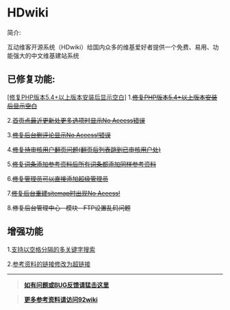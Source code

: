 HDwiki
===================================

简介:

互动维客开源系统（HDwiki）给国内众多的维基爱好者提供一个免费、易用、功能强大的中文维基建站系统

####
已修复功能:
------
<a href="http://www.92wiki.com/hdwiki/doc-view-246.html" target="_blank">[修复PHP版本5.4+以上版本安装后显示空白]</a>
1.~~[修复PHP版本5.4+以上版本安装后显示空白](http://www.92wiki.com/hdwiki/doc-view-246.html)~~

2.~~[首页点最近更新处更多选项时显示No Aceess错误](http://www.92wiki.com/hdwiki/doc-view-504.html)~~

3.~~[修复后台删评论显示No Aceess!错误](http://www.92wiki.com/hdwiki/doc-view-76.html)~~

4.~~[修复待审核用户翻页问题(翻页后列表跳到已审核用户处)](http://www.92wiki.com/hdwiki/doc-view-178.html)~~

5.~~[修复词条添加参考资料后所有词条都添加同样参考资料](http://www.92wiki.com/hdwiki/doc-view-485.html)~~

6.~~[修复管理员可以直接添加超级管理员](http://www.92wiki.com/hdwiki/doc-view-495.html)~~

7.~~[修复后台重建sitemap时出现No Aceess!](http://www.92wiki.com/hdwiki/doc-view-492.html)~~

8.~~修复后台管理中心--模块--FTP设置乱码问题~~

####
增强功能
------

1.[支持以空格分隔的多关键字搜索](http://www.92wiki.com/hdwiki/doc-view-242.html)

2.[参考资料的链接修改为超链接](http://www.92wiki.com/hdwiki/doc-view-198.html)

------
>**[如有问题或BUG反馈请猛击这里](https://github.com/zjhxmjl/hdwiki/issues)**

>**[更多参考资料请访问92wiki](http://www.92wiki.com/hdwiki/category-view-20.html)**